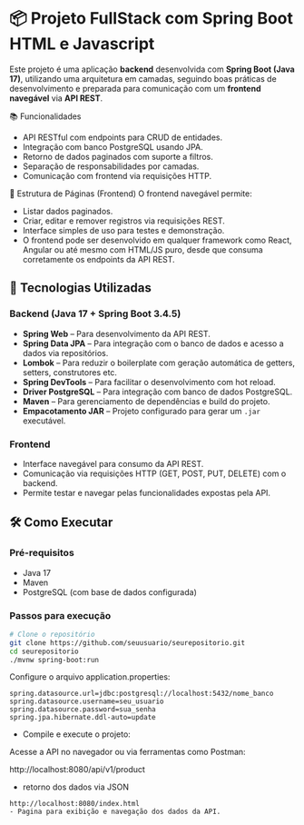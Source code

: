 # 📦 Projeto FullStack com Spring Boot HTML e Javascript 

Este projeto é uma aplicação **backend** desenvolvida com **Spring Boot (Java 17)**, utilizando uma arquitetura em camadas, seguindo boas práticas de desenvolvimento e preparada para comunicação com um **frontend navegável** via **API REST**.

📚 Funcionalidades

- API RESTful com endpoints para CRUD de entidades.
- Integração com banco PostgreSQL usando JPA.
- Retorno de dados paginados com suporte a filtros.
- Separação de responsabilidades por camadas.
- Comunicação com frontend via requisições HTTP.

📂 Estrutura de Páginas (Frontend)
O frontend navegável permite:
- Listar dados paginados.
- Criar, editar e remover registros via requisições REST.
- Interface simples de uso para testes e demonstração.
- O frontend pode ser desenvolvido em qualquer framework como React, Angular ou até mesmo com HTML/JS puro, desde que consuma corretamente os endpoints da API REST.

## 🚀 Tecnologias Utilizadas

### Backend (Java 17 + Spring Boot 3.4.5)

- **Spring Web** – Para desenvolvimento da API REST.
- **Spring Data JPA** – Para integração com o banco de dados e acesso a dados via repositórios.
- **Lombok** – Para reduzir o boilerplate com geração automática de getters, setters, construtores etc.
- **Spring DevTools** – Para facilitar o desenvolvimento com hot reload.
- **Driver PostgreSQL** – Para integração com banco de dados PostgreSQL.
- **Maven** – Para gerenciamento de dependências e build do projeto.
- **Empacotamento JAR** – Projeto configurado para gerar um `.jar` executável.

### Frontend

- Interface navegável para consumo da API REST.
- Comunicação via requisições HTTP (GET, POST, PUT, DELETE) com o backend.
- Permite testar e navegar pelas funcionalidades expostas pela API.

## 🛠️ Como Executar

### Pré-requisitos

- Java 17
- Maven
- PostgreSQL (com base de dados configurada)

### Passos para execução

```bash
# Clone o repositório
git clone https://github.com/seuusuario/seurepositorio.git
cd seurepositorio
./mvnw spring-boot:run
````

Configure o arquivo application.properties:
```
spring.datasource.url=jdbc:postgresql://localhost:5432/nome_banco
spring.datasource.username=seu_usuario
spring.datasource.password=sua_senha
spring.jpa.hibernate.ddl-auto=update
```

- Compile e execute o projeto:
  
Acesse a API no navegador ou via ferramentas como Postman:

http://localhost:8080/api/v1/product 
- retorno dos dados via JSON 

```
http://localhost:8080/index.html
- Pagina para exibição e navegação dos dados da API. 
```
